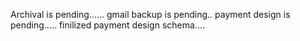 Archival is pending......
gmail backup is pending..
payment design is pending.....
finilized payment design schema....
